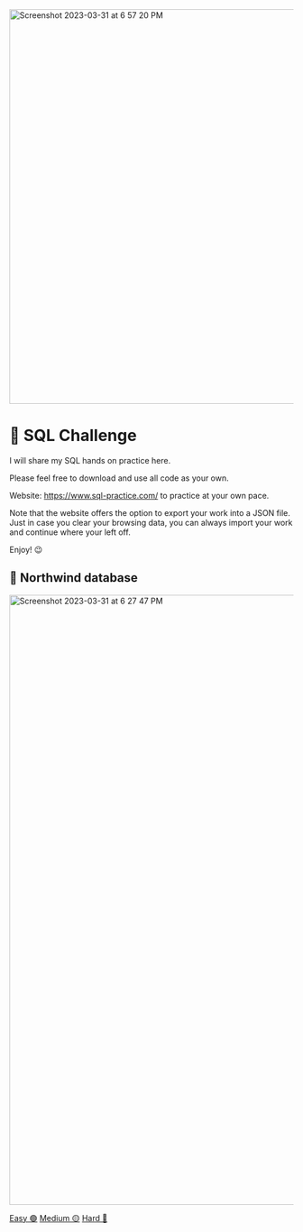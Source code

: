 <img width="700" alt="Screenshot 2023-03-31 at 6 57 20 PM" src="https://user-images.githubusercontent.com/25376135/229257925-f64d924f-34a5-4357-8ca8-154d22a4299f.png">

# 🎯 SQL Challenge

I will share my SQL hands on practice here. 

Please feel free to download and use all code as your own.

Website: https://www.sql-practice.com/ to practice at your own pace.

Note that the website offers the option to export your work into a JSON file. Just in case you clear your browsing data, you can always import your work and continue where your left off. 

Enjoy! 😉 

## 🎯 Northwind database

<img width="1082" alt="Screenshot 2023-03-31 at 6 27 47 PM" src="https://user-images.githubusercontent.com/25376135/229259462-ea0d0a4d-fe1d-4626-bb65-b4c9fcc72391.png">

[Easy 🟢](Northwind_db/Easy.md)
[Medium 🟡](Northwind_db/Medium.md)
[Hard 🔴](Northwind_db/Hard.md)






